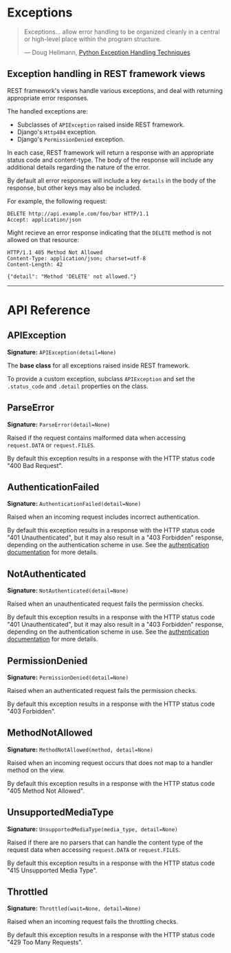 <a class="github" href="exceptions.py"></a>

# Exceptions

> Exceptions… allow error handling to be organized cleanly in a central or high-level place within the program structure.
>
> &mdash; Doug Hellmann, [Python Exception Handling Techniques][cite]

## Exception handling in REST framework views

REST framework's views handle various exceptions, and deal with returning appropriate error responses.

The handled exceptions are:

* Subclasses of `APIException` raised inside REST framework.
* Django's `Http404` exception.
* Django's `PermissionDenied` exception.

In each case, REST framework will return a response with an appropriate status code and content-type.  The body of the response will include any additional details regarding the nature of the error.

By default all error responses will include a key `details` in the body of the response, but other keys may also be included.

For example, the following request:

    DELETE http://api.example.com/foo/bar HTTP/1.1
    Accept: application/json

Might recieve an error response indicating that the `DELETE` method is not allowed on that resource:

    HTTP/1.1 405 Method Not Allowed
    Content-Type: application/json; charset=utf-8
    Content-Length: 42
    
    {"detail": "Method 'DELETE' not allowed."}

---

# API Reference

## APIException

**Signature:** `APIException(detail=None)`

The **base class** for all exceptions raised inside REST framework.

To provide a custom exception, subclass `APIException` and set the `.status_code` and `.detail` properties on the class.

## ParseError

**Signature:** `ParseError(detail=None)`

Raised if the request contains malformed data when accessing `request.DATA` or `request.FILES`.

By default this exception results in a response with the HTTP status code "400 Bad Request".

## AuthenticationFailed

**Signature:** `AuthenticationFailed(detail=None)`

Raised when an incoming request includes incorrect authentication.

By default this exception results in a response with the HTTP status code "401 Unauthenticated", but it may also result in a "403 Forbidden" response, depending on the authentication scheme in use.  See the [authentication documentation][authentication] for more details.

## NotAuthenticated

**Signature:** `NotAuthenticated(detail=None)`

Raised when an unauthenticated request fails the permission checks.

By default this exception results in a response with the HTTP status code "401 Unauthenticated", but it may also result in a "403 Forbidden" response, depending on the authentication scheme in use.  See the [authentication documentation][authentication] for more details.

## PermissionDenied

**Signature:** `PermissionDenied(detail=None)`

Raised when an authenticated request fails the permission checks.

By default this exception results in a response with the HTTP status code "403 Forbidden".

## MethodNotAllowed

**Signature:** `MethodNotAllowed(method, detail=None)`

Raised when an incoming request occurs that does not map to a handler method on the view.

By default this exception results in a response with the HTTP status code "405 Method Not Allowed".

## UnsupportedMediaType

**Signature:** `UnsupportedMediaType(media_type, detail=None)`

Raised if there are no parsers that can handle the content type of the request data when accessing `request.DATA` or `request.FILES`.

By default this exception results in a response with the HTTP status code "415 Unsupported Media Type".

## Throttled

**Signature:** `Throttled(wait=None, detail=None)`

Raised when an incoming request fails the throttling checks.

By default this exception results in a response with the HTTP status code "429 Too Many Requests".

[cite]: http://www.doughellmann.com/articles/how-tos/python-exception-handling/index.html
[authentication]: authentication.md
